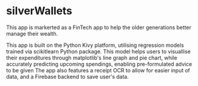 # silverWallets
 This app is markerted as a FinTech app to help the older generations better manage their wealth. 

This app is built on the Python Kivy platform, utilising regression models trained via scikitlearn Python package.
This model helps users to visuallise their expenditures through matplotlib's line graph and pie chart, while accurately predicting upcoming spendings, enabling pre-formulated advice to be given
The app also features a receipt OCR to allow for easier input of data, and a Firebase backend to save user's data.
